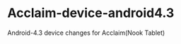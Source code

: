 Acclaim-device-android4.3
=========================

Android-4.3 device changes for Acclaim(Nook Tablet)
